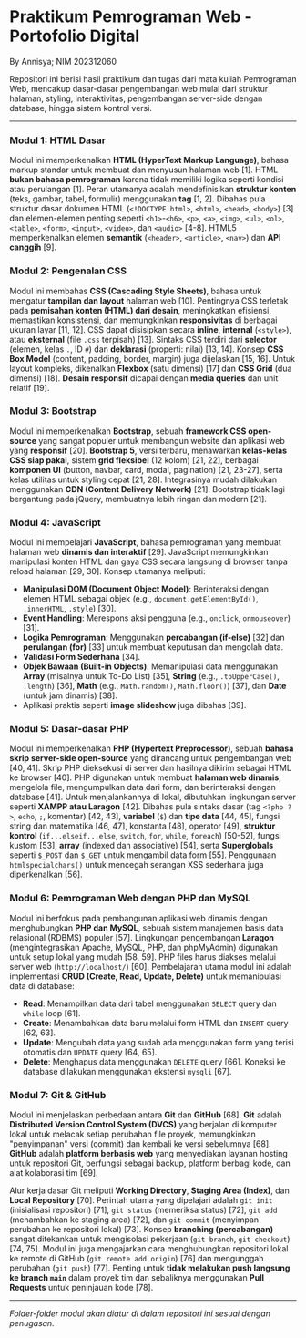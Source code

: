 # Praktikum Pemrograman Web - Portofolio Digital
By Annisya; NIM 202312060

Repositori ini berisi hasil praktikum dan tugas dari mata kuliah Pemrograman Web, mencakup dasar-dasar pengembangan web mulai dari struktur halaman, styling, interaktivitas, pengembangan server-side dengan database, hingga sistem kontrol versi.

---

### **Modul 1: HTML Dasar**
Modul ini memperkenalkan **HTML (HyperText Markup Language)**, bahasa markup standar untuk membuat dan menyusun halaman web [1]. HTML **bukan bahasa pemrograman** karena tidak memiliki logika seperti kondisi atau perulangan [1]. Peran utamanya adalah mendefinisikan **struktur konten** (teks, gambar, tabel, formulir) menggunakan **tag** [1, 2]. Dibahas pula struktur dasar dokumen HTML (`<!DOCTYPE html>`, `<html>`, `<head>`, `<body>`) [3] dan elemen-elemen penting seperti `<h1>`-`<h6>`, `<p>`, `<a>`, `<img>`, `<ul>`, `<ol>`, `<table>`, `<form>`, `<input>`, `<video>`, dan `<audio>` [4-8]. HTML5 memperkenalkan elemen **semantik** (`<header>`, `<article>`, `<nav>`) dan **API canggih** [9].

### **Modul 2: Pengenalan CSS**
Modul ini membahas **CSS (Cascading Style Sheets)**, bahasa untuk mengatur **tampilan dan layout** halaman web [10]. Pentingnya CSS terletak pada **pemisahan konten (HTML) dari desain**, meningkatkan efisiensi, memastikan konsistensi, dan memungkinkan **responsivitas** di berbagai ukuran layar [11, 12]. CSS dapat disisipkan secara **inline**, **internal** (`<style>`), atau **eksternal** (file `.css` terpisah) [13]. Sintaks CSS terdiri dari **selector** (elemen, kelas `.`, ID `#`) dan **deklarasi** (properti: nilai) [13, 14]. Konsep **CSS Box Model** (content, padding, border, margin) juga dijelaskan [15, 16]. Untuk layout kompleks, dikenalkan **Flexbox** (satu dimensi) [17] dan **CSS Grid** (dua dimensi) [18]. **Desain responsif** dicapai dengan **media queries** dan unit relatif [19].

### **Modul 3: Bootstrap**
Modul ini memperkenalkan **Bootstrap**, sebuah **framework CSS open-source** yang sangat populer untuk membangun website dan aplikasi web yang **responsif** [20]. **Bootstrap 5**, versi terbaru, menawarkan **kelas-kelas CSS siap pakai**, sistem **grid fleksibel** (12 kolom) [21, 22], berbagai **komponen UI** (button, navbar, card, modal, pagination) [21, 23-27], serta kelas utilitas untuk styling cepat [21, 28]. Integrasinya mudah dilakukan menggunakan **CDN (Content Delivery Network)** [21]. Bootstrap tidak lagi bergantung pada jQuery, membuatnya lebih ringan dan modern [21].

### **Modul 4: JavaScript**
Modul ini mempelajari **JavaScript**, bahasa pemrograman yang membuat halaman web **dinamis dan interaktif** [29]. JavaScript memungkinkan manipulasi konten HTML dan gaya CSS secara langsung di browser tanpa reload halaman [29, 30]. Konsep utamanya meliputi:
*   **Manipulasi DOM (Document Object Model)**: Berinteraksi dengan elemen HTML sebagai objek (e.g., `document.getElementById()`, `.innerHTML`, `.style`) [30].
*   **Event Handling**: Merespons aksi pengguna (e.g., `onclick`, `onmouseover`) [31].
*   **Logika Pemrograman**: Menggunakan **percabangan (if-else)** [32] dan **perulangan (for)** [33] untuk membuat keputusan dan mengolah data.
*   **Validasi Form Sederhana** [34].
*   **Objek Bawaan (Built-in Objects)**: Memanipulasi data menggunakan **Array** (misalnya untuk To-Do List) [35], **String** (e.g., `.toUpperCase()`, `.length`) [36], **Math** (e.g., `Math.random()`, `Math.floor()`) [37], dan **Date** (untuk jam dinamis) [38].
*   Aplikasi praktis seperti **image slideshow** juga dibahas [39].

### **Modul 5: Dasar-dasar PHP**
Modul ini memperkenalkan **PHP (Hypertext Preprocessor)**, sebuah **bahasa skrip server-side open-source** yang dirancang untuk pengembangan web [40, 41]. Skrip PHP dieksekusi di server dan hasilnya dikirim sebagai HTML ke browser [40]. PHP digunakan untuk membuat **halaman web dinamis**, mengelola file, mengumpulkan data dari form, dan berinteraksi dengan database [41]. Untuk menjalankannya di lokal, dibutuhkan lingkungan server seperti **XAMPP atau Laragon** [42]. Dibahas pula sintaks dasar (tag `<?php ?>`, `echo`, `;`, komentar) [42, 43], **variabel** (`$`) dan **tipe data** [44, 45], fungsi string dan matematika [46, 47], konstanta [48], operator [49], **struktur kontrol** (`if...elseif...else`, `switch`, `for`, `while`, `foreach`) [50-52], fungsi kustom [53], **array** (indexed dan associative) [54], serta **Superglobals** seperti `$_POST` dan `$_GET` untuk mengambil data form [55]. Penggunaan `htmlspecialchars()` untuk mencegah serangan XSS sederhana juga diperkenalkan [56].

### **Modul 6: Pemrograman Web dengan PHP dan MySQL**
Modul ini berfokus pada pembangunan aplikasi web dinamis dengan menghubungkan **PHP dan MySQL**, sebuah sistem manajemen basis data relasional (RDBMS) populer [57]. Lingkungan pengembangan **Laragon** (mengintegrasikan Apache, MySQL, PHP, dan phpMyAdmin) digunakan untuk setup lokal yang mudah [58, 59]. PHP files harus diakses melalui server web (`http://localhost/`) [60]. Pembelajaran utama modul ini adalah implementasi **CRUD (Create, Read, Update, Delete)** untuk memanipulasi data di database:
*   **Read**: Menampilkan data dari tabel menggunakan `SELECT` query dan `while` loop [61].
*   **Create**: Menambahkan data baru melalui form HTML dan `INSERT` query [62, 63].
*   **Update**: Mengubah data yang sudah ada menggunakan form yang terisi otomatis dan `UPDATE` query [64, 65].
*   **Delete**: Menghapus data menggunakan `DELETE` query [66].
Koneksi ke database dilakukan menggunakan ekstensi `mysqli` [67].

### **Modul 7: Git & GitHub**
Modul ini menjelaskan perbedaan antara **Git** dan **GitHub** [68]. **Git** adalah **Distributed Version Control System (DVCS)** yang berjalan di komputer lokal untuk melacak setiap perubahan file proyek, memungkinkan "penyimpanan" versi (commit) dan kembali ke versi sebelumnya [68]. **GitHub** adalah **platform berbasis web** yang menyediakan layanan hosting untuk repositori Git, berfungsi sebagai backup, platform berbagi kode, dan alat kolaborasi tim [69].

Alur kerja dasar Git meliputi **Working Directory**, **Staging Area (Index)**, dan **Local Repository** [70]. Perintah utama yang dipelajari adalah `git init` (inisialisasi repositori) [71], `git status` (memeriksa status) [72], `git add` (menambahkan ke staging area) [72], dan `git commit` (menyimpan perubahan ke repositori lokal) [73]. Konsep **branching (percabangan)** sangat ditekankan untuk mengisolasi pekerjaan (`git branch`, `git checkout`) [74, 75]. Modul ini juga mengajarkan cara menghubungkan repositori lokal ke remote di GitHub (`git remote add origin`) [76] dan mengunggah perubahan (`git push`) [77]. Penting untuk **tidak melakukan push langsung ke branch `main`** dalam proyek tim dan sebaliknya menggunakan **Pull Requests** untuk peninjauan kode [78].

---
_Folder-folder modul akan diatur di dalam repositori ini sesuai dengan penugasan._
